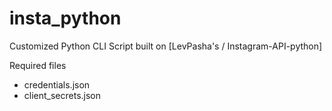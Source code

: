 # insta_python
Customized Python CLI Script built on [LevPasha's / Instagram-API-python]

Required files
- credentials.json
- client_secrets.json
